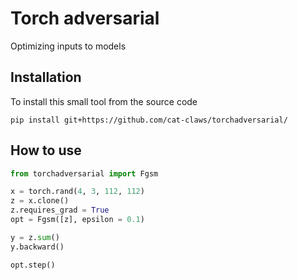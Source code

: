 # Torch adversarial
Optimizing inputs to models

## Installation
To install this small tool from the source code
```
pip install git+https://github.com/cat-claws/torchadversarial/
```

## How to use
```python
from torchadversarial import Fgsm

x = torch.rand(4, 3, 112, 112)
z = x.clone()
z.requires_grad = True
opt = Fgsm([z], epsilon = 0.1)

y = z.sum()
y.backward()

opt.step()
```
